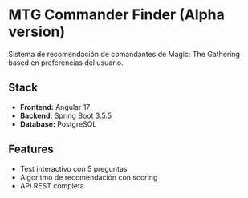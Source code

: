 # MTG Commander Finder  (Alpha version)

Sistema de recomendación de comandantes de Magic: The Gathering based en preferencias del usuario.

## Stack
- **Frontend:** Angular 17
- **Backend:** Spring Boot 3.5.5
- **Database:** PostgreSQL

## Features
- Test interactivo con 5 preguntas
- Algoritmo de recomendación con scoring
- API REST completa
